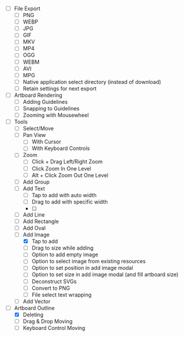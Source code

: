 - [ ] File Export
    - [ ] PNG
    - [ ] WEBP
    - [ ] JPG
    - [ ] GIF
    - [ ] MKV
    - [ ] MP4
    - [ ] OGG
    - [ ] WEBM
    - [ ] AVI
    - [ ] MPG
    - [ ] Native application select directory (instead of download)
    - [ ] Retain settings for next export
- [ ] Artboard Rendering
    - [ ] Adding Guidelines
    - [ ] Snapping to Guidelines
    - [ ] Zooming with Mousewheel

- [ ] Tools
    - [ ] Select/Move
    - [ ] Pan View
        - [ ] With Cursor
        - [ ] With Keyboard Controls
    - [ ] Zoom
        - [ ] Click + Drag Left/Right Zoom
        - [ ] Click Zoom In One Level
        - [ ] Alt + Click Zoom Out One Level
    - [ ] Add Group
    - [ ] Add Text
        - [ ] Tap to add with auto width
        - [ ] Drag to add with specific width
        - [ ] 
    - [ ] Add Line
    - [ ] Add Rectangle
    - [ ] Add Oval
    - [ ] Add Image
        - [x] Tap to add
        - [ ] Drag to size while adding
        - [ ] Option to add empty image
        - [ ] Option to select image from existing resources
        - [ ] Option to set position in add image modal
        - [ ] Option to set size in add image modal (and fill artboard size)
        - [ ] Deconstruct SVGs
        - [ ] Convert to PNG
        - [ ] File select text wrapping
    - [ ] Add Vector
- [ ] Artboard Outline
    - [x] Deleting
    - [ ] Drag & Drop Moving
    - [ ] Keyboard Control Moving
